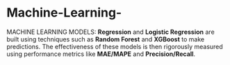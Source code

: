 # Machine-Learning-
MACHINE LEARNING MODELS: **Regression** and **Logistic Regression** are built using techniques such as **Random Forest** and **XGBoost** to make predictions. The effectiveness of these models is then rigorously measured using performance metrics like **MAE/MAPE** and **Precision/Recall**.
